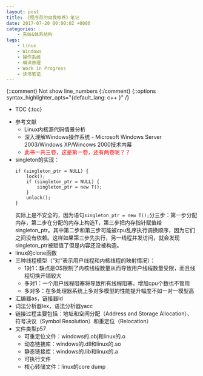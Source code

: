 ```yaml
---
layout: post
title: 《程序员的自我修养》笔记
date: 2017-07-20 00:00:02 +0000
categories:
    - 系统&体系结构
tags:
    - Linux
    - Windows
    - 操作系统
    - 编译原理
    - Work in Progress
    - 读书笔记
---
```


{::comment} Not show line_numbers {:/comment}
{::options syntax_highlighter_opts="{default_lang: c++ \}" /}

* TOC
{:toc}

- 参考文献
  - Linux内核源代码情景分析
  - 深入理解Windows操作系统 - Microsoft Windows Server 2003/Windows XP/Wincows 2000技术内幕
  - <span style="color: red">此书一共三卷，这是第一卷，还有两卷呢？？</span>
- singleton的实现：
  ```
  if (singleton_ptr = NULL) {
      lock();
      if (singleton_ptr = NULL) {
          singleton_ptr = new T();
      }
      unlock();
  }
  ```
  实际上是不安全的，因为语句`singleton_ptr = new T();`分三步：第一步分配内存，第二步在分配的内存上构造T，第三步把内存指针赋值给singleton_ptr。其中第二步和第三步可能被cpu乱序执行调换顺序，因为它们之间没有依赖。这样如果第三步先执行，另一线程并发访问，就会发现singleton_ptr被赋值了但是内容还没被构造。
- linux的clone函数
- 三种线程模型（“对”表示用户线程和内核线程的映射情况）：
  - 1对1：缺点是OS限制了内核线程数量从而导致用户线程数量受限，而且线程切换开销较大
  - 多对1：一个用户线程阻塞将导致所有线程阻塞，增加cpu个数也不管用
  - 多对多：在多处理器系统上多对多模型的性能提升幅度不如一对一模型高
- 汇编器as，链接器ld
- 词法分析器lex，语法分析器yacc
- 链接过程主要包括：地址和空间分配（Address and Storage Allocation）、符号决议（Symbol Resolution）和重定位（Relocation）
- 文件类型p57
  - 可重定位文件：windows的.obj和linux的.o
  - 动态链接库：windows的.dll和linux的.so
  - 静态链接库：windows的.lib和linux的.a
  - 可执行文件
  - 核心转储文件：linux的core dump

